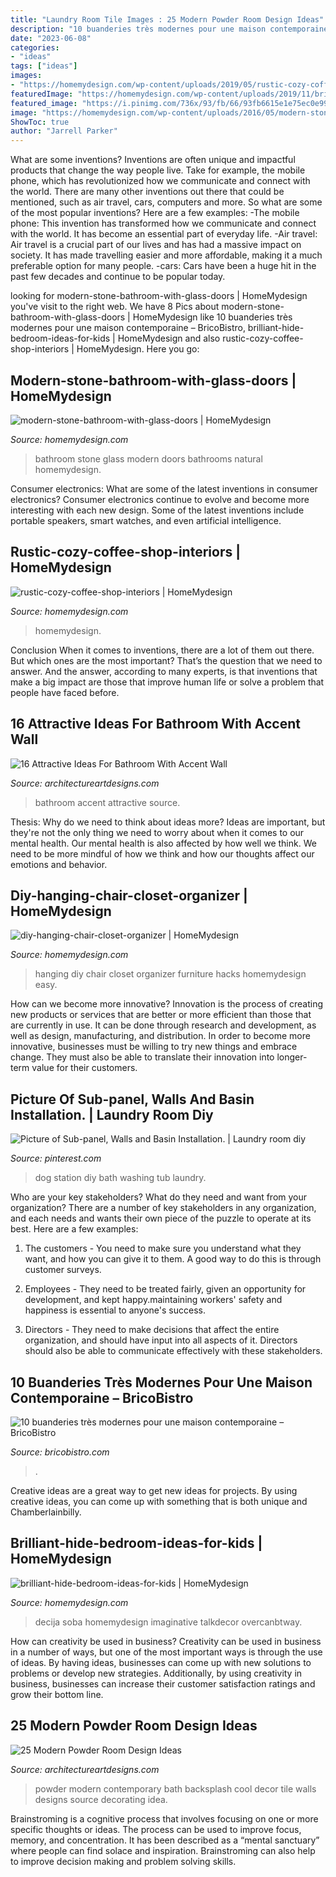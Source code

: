 ```yaml
---
title: "Laundry Room Tile Images : 25 Modern Powder Room Design Ideas"
description: "10 buanderies très modernes pour une maison contemporaine – bricobistro"
date: "2023-06-08"
categories:
- "ideas"
tags: ["ideas"]
images:
- "https://homemydesign.com/wp-content/uploads/2019/05/rustic-cozy-coffee-shop-interiors.jpg"
featuredImage: "https://homemydesign.com/wp-content/uploads/2019/11/brilliant-hide-bedroom-ideas-for-kids.jpg"
featured_image: "https://i.pinimg.com/736x/93/fb/66/93fb6615e1e75ec0e997d02376dc0564.jpg"
image: "https://homemydesign.com/wp-content/uploads/2016/05/modern-stone-bathroom-with-glass-doors.jpg"
ShowToc: true
author: "Jarrell Parker"
---
```



What are some inventions?
Inventions are often unique and impactful products that change the way people live. Take for example, the mobile phone, which has revolutionized how we communicate and connect with the world. There are many other inventions out there that could be mentioned, such as air travel, cars, computers and more. So what are some of the most popular inventions? Here are a few examples: 
-The mobile phone: This invention has transformed how we communicate and connect with the world. It has become an essential part of everyday life. 
-Air travel: Air travel is a crucial part of our lives and has had a massive impact on society. It has made travelling easier and more affordable, making it a much preferable option for many people. 
-cars: Cars have been a huge hit in the past few decades and continue to be popular today.

	

		
looking for modern-stone-bathroom-with-glass-doors | HomeMydesign you've visit to the right web. We have 8 Pics about modern-stone-bathroom-with-glass-doors | HomeMydesign like 10 buanderies très modernes pour une maison contemporaine – BricoBistro, brilliant-hide-bedroom-ideas-for-kids | HomeMydesign and also rustic-cozy-coffee-shop-interiors | HomeMydesign. Here you go:
		
    
## Modern-stone-bathroom-with-glass-doors | HomeMydesign

<img loading=lazy src="https://homemydesign.com/wp-content/uploads/2016/05/modern-stone-bathroom-with-glass-doors.jpg" onerror="this.onerror=null;this.src='https://tse2.mm.bing.net/th?id=OIP.oS3O8IIu9y938pqzNxtJXgHaJ4&amp;pid=15.1';" alt="modern-stone-bathroom-with-glass-doors | HomeMydesign">

_Source: homemydesign.com_

>bathroom stone glass modern doors bathrooms natural homemydesign. 

	

Consumer electronics: What are some of the latest inventions in consumer electronics?
Consumer electronics continue to evolve and become more interesting with each new design. Some of the latest inventions include portable speakers, smart watches, and even artificial intelligence.

    
## Rustic-cozy-coffee-shop-interiors | HomeMydesign

<img loading=lazy src="https://homemydesign.com/wp-content/uploads/2019/05/rustic-cozy-coffee-shop-interiors.jpg" onerror="this.onerror=null;this.src='https://tse4.mm.bing.net/th?id=OIP.Mr5zYqBSdqTXy1-794RujAHaLJ&amp;pid=15.1';" alt="rustic-cozy-coffee-shop-interiors | HomeMydesign">

_Source: homemydesign.com_

>homemydesign. 

	

Conclusion
When it comes to inventions, there are a lot of them out there. But which ones are the most important? That’s the question that we need to answer. And the answer, according to many experts, is that inventions that make a big impact are those that improve human life or solve a problem that people have faced before.

    
## 16 Attractive Ideas For Bathroom With Accent Wall

<img loading=lazy src="https://www.architectureartdesigns.com/wp-content/uploads/2016/06/5-6.jpg" onerror="this.onerror=null;this.src='https://tse2.mm.bing.net/th?id=OIP.hY5Md2uPys92ZffsB4D_oAHaLH&amp;pid=15.1';" alt="16 Attractive Ideas For Bathroom With Accent Wall">

_Source: architectureartdesigns.com_

>bathroom accent attractive source. 

	

Thesis: Why do we need to think about ideas more?
Ideas are important, but they're not the only thing we need to worry about when it comes to our mental health. Our mental health is also affected by how well we think. We need to be more mindful of how we think and how our thoughts affect our emotions and behavior.

    
## Diy-hanging-chair-closet-organizer | HomeMydesign

<img loading=lazy src="https://homemydesign.com/wp-content/uploads/2015/06/diy-hanging-chair-closet-organizer.jpg" onerror="this.onerror=null;this.src='https://tse4.mm.bing.net/th?id=OIP.JaKma7pDZX-TM2Av2GsPvgHaP3&amp;pid=15.1';" alt="diy-hanging-chair-closet-organizer | HomeMydesign">

_Source: homemydesign.com_

>hanging diy chair closet organizer furniture hacks homemydesign easy. 

	

How can we become more innovative?
Innovation is the process of creating new products or services that are better or more efficient than those that are currently in use. It can be done through research and development, as well as design, manufacturing, and distribution. In order to become more innovative, businesses must be willing to try new things and embrace change. They must also be able to translate their innovation into longer-term value for their customers.

    
## Picture Of Sub-panel, Walls And Basin Installation. | Laundry Room Diy

<img loading=lazy src="https://i.pinimg.com/736x/93/fb/66/93fb6615e1e75ec0e997d02376dc0564.jpg" onerror="this.onerror=null;this.src='https://tse1.mm.bing.net/th?id=OIP.8kdHPqVYvMni6OcQ4qKULQHaNK&amp;pid=15.1';" alt="Picture of Sub-panel, Walls and Basin Installation. | Laundry room diy">

_Source: pinterest.com_

>dog station diy bath washing tub laundry. 

	

Who are your key stakeholders? What do they need and want from your organization?
There are a number of key stakeholders in any organization, and each needs and wants their own piece of the puzzle to operate at its best. Here are a few examples:
1. The customers - You need to make sure you understand what they want, and how you can give it to them. A good way to do this is through customer surveys.

2. Employees - They need to be treated fairly, given an opportunity for development, and kept happy.maintaining workers' safety and happiness is essential to anyone's success.

3. Directors - They need to make decisions that affect the entire organization, and should have input into all aspects of it. Directors should also be able to communicate effectively with these stakeholders.

    
## 10 Buanderies Très Modernes Pour Une Maison Contemporaine – BricoBistro

<img loading=lazy src="http://bricobistro.com/wp-content/uploads/2016/03/buanderie-moderne5.jpg" onerror="this.onerror=null;this.src='https://tse1.mm.bing.net/th?id=OIP.YDpJHc8P-Dd01oEouuqhSwHaLG&amp;pid=15.1';" alt="10 buanderies très modernes pour une maison contemporaine – BricoBistro">

_Source: bricobistro.com_

>. 

	

Creative ideas are a great way to get new ideas for projects. By using creative ideas, you can come up with something that is both unique and Chamberlainbilly.

    
## Brilliant-hide-bedroom-ideas-for-kids | HomeMydesign

<img loading=lazy src="https://homemydesign.com/wp-content/uploads/2019/11/brilliant-hide-bedroom-ideas-for-kids.jpg" onerror="this.onerror=null;this.src='https://tse2.mm.bing.net/th?id=OIP.Vv9PMq5BZqJYJVWRG6pj6gHaLH&amp;pid=15.1';" alt="brilliant-hide-bedroom-ideas-for-kids | HomeMydesign">

_Source: homemydesign.com_

>decija soba homemydesign imaginative talkdecor overcanbtway. 

	

How can creativity be used in business?
Creativity can be used in business in a number of ways, but one of the most important ways is through the use of ideas. By having ideas, businesses can come up with new solutions to problems or develop new strategies. Additionally, by using creativity in business, businesses can increase their customer satisfaction ratings and grow their bottom line.

    
## 25 Modern Powder Room Design Ideas

<img loading=lazy src="http://www.architectureartdesigns.com/wp-content/uploads/2013/09/41.jpg" onerror="this.onerror=null;this.src='https://tse1.mm.bing.net/th?id=OIP.wIzweXLiZr-AkWD5k9dI5QAAAA&amp;pid=15.1';" alt="25 Modern Powder Room Design Ideas">

_Source: architectureartdesigns.com_

>powder modern contemporary bath backsplash cool decor tile walls designs source decorating idea. 

	

Brainstroming is a cognitive process that involves focusing on one or more specific thoughts or ideas. The process can be used to improve focus, memory, and concentration. It has been described as a “mental sanctuary” where people can find solace and inspiration. Brainstroming can also help to improve decision making and problem solving skills.

